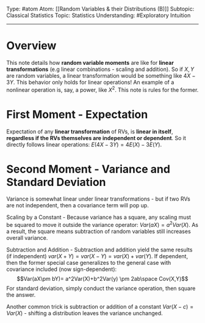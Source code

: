 Type: #atom
Atom: [[Random Variables & their Distributions (B)]]
Subtopic: Classical Statistics
Topic: Statistics
Understanding: #Exploratory Intuition

----
# Overview 

This note details how **random variable moments** are like for **linear transformations** (e.g linear combinations - scaling and addition). So if $X,Y$ are random variables, a linear transformation would be something like $4X-3Y$. This behavior only holds for linear operations! An example of a nonlinear operation is, say, a power, like $X^2$. This note is rules for the former.

# First Moment - Expectation

Expectation of any **linear transformation** of RVs, is **linear in itself**, **regardless if the RVs themselves are independent or dependent**. So it directly follows linear operations: $E(4X-3Y)=4E(X)-3E(Y)$. 

# Second Moment - Variance and Standard Deviation

Variance is somewhat linear under linear transformations - but if two RVs are not independent, then a covariance term will pop up.

Scaling by a Constant - Because variance has a square, any scaling must be squared to move it outside the variance operator: $Var(aX)=a^2Var(X)$. As a result, the square means subtraction of random variables still increases overall variance.

Subtraction and Addition - Subtraction and addition yield the same results (if independent) $var(X+Y)=var(X-Y)=var(X)+var(Y)$. If dependent, then the former special case generalizes to the general case with covariance included (now sign-dependent): $$Var(aX\pm bY)= a^2Var(X)+b^2Var(y) \pm 2ab\space Cov(X,Y)$$
For standard deviation, simply conduct the variance operation, then square the answer.

Another common trick is subtraction or addition of a constant $Var(X-c)=Var(X)$ - shifting a distribution leaves the variance unchanged.